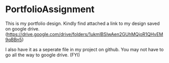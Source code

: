 # PortfolioAssignment
This is my portfolio design. Kindly find attached a link to my design saved on google drive.
(https://drive.google.com/drive/folders/1ukmlBSIwAen2GUhMQjoR1QHvEM9qBBn5)

I also have it as a seperate file in my project on github. You may not have to go all the way to google drive. (FYI)
